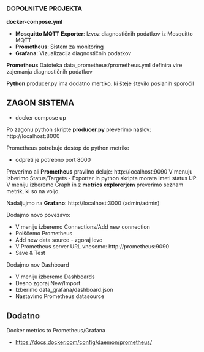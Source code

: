 ### DOPOLNITVE PROJEKTA

**docker-compose.yml**

- **Mosquitto MQTT Exporter**: Izvoz diagnostičnih podatkov iz Mosquitto MQTT
- **Prometheus**: Sistem za monitoring
- **Grafana**: Vizualizacija diagnostičnih podatkov

**Prometheus**
Datoteka data_prometheus/prometheus.yml definira vire zajemanja diagnostičnih podatkov

**Python**
producer.py ima dodatno mertiko, ki šteje število poslanih sporočil

## ZAGON SISTEMA
- docker compose up

Po zagonu python skripte **producer.py** preverimo naslov: http://localhost:8000

Prometheus potrebuje dostop do python metrike
- odpreti je potrebno port 8000

Preverimo ali **Prometheus** pravilno deluje: http://localhost:9090
V menuju izberimo Status/Targets - Exporter in python skripta morata imeti status UP.
V meniju izberemo Graph in z **metrics explorerjem** preverimo seznam metrik, ki so na voljo.

Nadaljujmo na **Grafano**: http://localhost:3000 (admin/admin)

Dodajmo novo povezavo:
- V meniju izberemo Connections/Add new connection
- Poiščemo Prometheus
- Add new data source - zgoraj levo
- V Prometheus server URL vnesemo: http://prometheus:9090
- Save & Test

Dodajmo nov Dashboard
- V meniju izberemo Dashboards
- Desno zgoraj New/Import
- Izberimo data_grafana/dashboard.json
- Nastavimo Prometheus datasource

## Dodatno
Docker metrics to Prometheus/Grafana
- https://docs.docker.com/config/daemon/prometheus/
